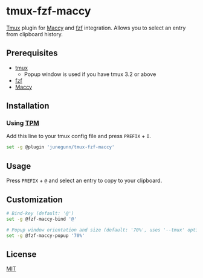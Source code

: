 tmux-fzf-maccy
==============

[Tmux][tmux] plugin for [Maccy][maccy] and [fzf][fzf] integration. Allows you
to select an entry from clipboard history.

[tmux]: https://github.com/tmux/tmux
[fzf]: https://github.com/junegunn/fzf
[maccy]: https://github.com/p0deje/Maccy

Prerequisites
-------------

- [tmux][tmux]
    - Popup window is used if you have tmux 3.2 or above
- [fzf][fzf]
- [Maccy][maccy]

Installation
------------

### Using [TPM](https://github.com/tmux-plugins/tpm)

Add this line to your tmux config file and press `PREFIX` + `I`.

```sh
set -g @plugin 'junegunn/tmux-fzf-maccy'
```

Usage
-----

Press `PREFIX` + `@` and select an entry to copy to your clipboard.

Customization
-------------

```sh
# Bind-key (default: '@')
set -g @fzf-maccy-bind '@'

# Popup window orientation and size (default: '70%', uses '--tmux' option of fzf)
set -g @fzf-maccy-popup '70%'
```

License
-------

[MIT](/LICENSE)
